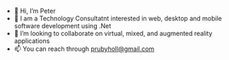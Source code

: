 - 👋 Hi, I’m Peter
- 👀 I am a Technology Consultatnt interested in web, desktop and mobile software development using .Net 
- 💞️ I’m looking to collaborate on virtual, mixed, and augmented reality applications 
- 📫 You can reach through prubyholl@gmail.com
